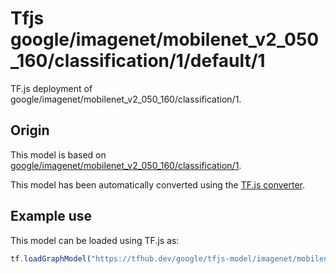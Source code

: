# Tfjs google/imagenet/mobilenet_v2_050_160/classification/1/default/1
TF.js deployment of google/imagenet/mobilenet_v2_050_160/classification/1.

<!-- parent-model: google/imagenet/mobilenet_v2_050_160/classification/1 -->

## Origin

This model is based on [google/imagenet/mobilenet_v2_050_160/classification/1](https://tfhub.dev/google/imagenet/mobilenet_v2_050_160/classification/1).

This model has been automatically converted using the [TF.js converter](https://github.com/tensorflow/tfjs/tree/master/tfjs-converter).

## Example use
This model can be loaded using TF.js as:

```javascript
tf.loadGraphModel("https://tfhub.dev/google/tfjs-model/imagenet/mobilenet_v2_050_160/classification/1/default/1", { fromTFHub: true })
```
